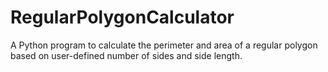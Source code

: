 # RegularPolygonCalculator
A Python program to calculate the perimeter and area of a regular polygon based on user-defined number of sides and side length.

